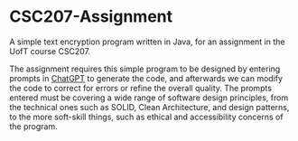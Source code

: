 # CSC207-Assignment
A simple text encryption program written in Java, for an assignment in the UofT course CSC207.

The assignment requires this simple program to be designed by entering prompts in [ChatGPT](https://chat.openai.com) to generate the code, and afterwards we can modify the code to correct for errors or refine the overall quality. The prompts entered must be covering a wide range of software design principles, from the technical ones such as SOLID, Clean Architecture, and design patterns, to the more soft-skill things, such as ethical and accessibility concerns of the program.

